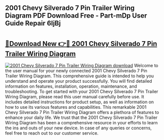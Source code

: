 ## 2001 Chevy Silverado 7 Pin Trailer Wiring Diagram PDF Download Free - Part-mDp User Guide Repair 6IjBj

# <h2><a href="http://dfizucb.blite.top/?on=2001+Chevy+Silverado+7+Pin+Trailer+Wiring+Diagram">🔗Download New 👉🔴 2001 Chevy Silverado 7 Pin Trailer Wiring Diagram</a></h2>

[![2001 Chevy Silverado 7 Pin Trailer Wiring Diagram download](https://i.imgur.com/lujVjoI.png)](http://dfizucb.blite.top/?on=2001+Chevy+Silverado+7+Pin+Trailer+Wiring+Diagram)
Welcome to the user manual for your newly connected 2001 Chevy Silverado 7 Pin Trailer Wiring Diagram. This comprehensive guide is intended to help you understand and operate your product successfully. You will find detailed information on features, installation, operation, maintenance, and troubleshooting. To get started with your 2001 Chevy Silverado 7 Pin Trailer Wiring Diagram, please read this user manual carefully before use. It includes detailed instructions for product setup, as well as information on how to use its various features and capabilities. This remarkable 2001 Chevy Silverado 7 Pin Trailer Wiring Diagram offers a plethora of features to enhance your daily life. We trust that the 2001 Chevy Silverado 7 Pin Trailer Wiring Diagram has been a comprehensive resource in your efforts to learn the ins and outs of your new device. In case of any queries or concerns, feel free to reach out to our customer service.
